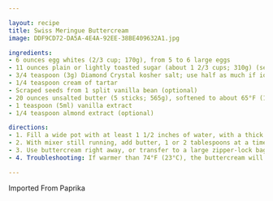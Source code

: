 ```yaml
---

layout: recipe
title: Swiss Meringue Buttercream
image: DDF9CD72-DA5A-4E4A-92EE-38BE409632A1.jpg

ingredients:
- 6 ounces egg whites (2/3 cup; 170g), from 5 to 6 large eggs
- 11 ounces plain or lightly toasted sugar (about 1 2/3 cups; 310g) (see note)
- 3/4 teaspoon (3g) Diamond Crystal kosher salt; use half as much if iodized
- 1/4 teaspoon cream of tartar
- Scraped seeds from 1 split vanilla bean (optional)
- 20 ounces unsalted butter (5 sticks; 565g), softened to about 65°F (18°C)
- 1 teaspoon (5ml) vanilla extract
- 1/4 teaspoon almond extract (optional)

directions:
- 1. Fill a wide pot with at least 1 1/2 inches of water, with a thick ring of crumpled tinfoil placed on the bottom to act as a "booster seat" that will prevent the bowl from touching the bottom of the pot. Place over high heat until steaming-hot, then adjust temperature to maintain a gentle simmer. Combine egg whites, sugar, salt, cream of tartar, and vanilla seeds (if using) in the bowl of a stand mixer. Set over steaming water, stirring and scraping constantly with a flexible spatula, until egg whites hold steady at 160 degrees f. This should take only 10 to 12 minutes, so if mixture seems to be moving slowly, simply turn up the heat. Once ready, transfer to a stand mixer fitted with a whisk attachment and whip at high speed about 10 minutes, until meringue is glossy, stiff, and cool to the touch, around 90°F (32°C).
- 2. With mixer still running, add butter, 1 or 2 tablespoons at a time. Initially, the volume of the meringue will decrease dramatically; it may even seem soupy along the way, but as the cool butter is added, the mixture will begin to thicken and cool. In the end, buttercream should be thick, creamy, and soft but not runny, around 72°F (22°C). Mix in vanilla extract and almond extract (if using) on low speed until well combined.
- 3. Use buttercream right away, or transfer to a large zipper-lock bag, press out the air, and seal. Buttercream can be refrigerated for up to 2 weeks and frozen for up to several months. (The main issue with longer storage in the freezer is odor absorption, not spoilage.) Rewarm to 72°F and re-whip before using.
- 4. Troubleshooting: If warmer than 74°F (23°C), the buttercream will be soft and loose; pop it in the fridge for 15 minutes and re-whip to help it thicken and cool. If colder than 68°F (20°C), the buttercream will be firm and dense, making it difficult to spread over cakes and slow to melt on the tongue, creating a greasy mouthfeel; to warm, briefly set over a pan of steaming water, just until you see the edges melting slightly, then re-whip to help it soften and warm. Full troubleshooting guide and video here.

---
```

Imported From Paprika